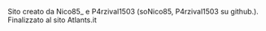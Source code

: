 Sito creato da Nico85_ e P4rzival1503 (soNico85, P4rzival1503 su github.).
Finalizzato al sito Atlants.it
